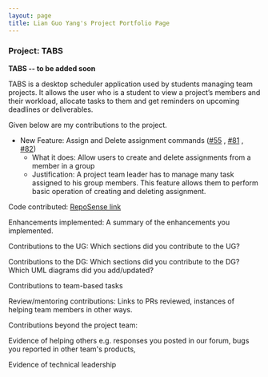```yaml
---
layout: page
title: Lian Guo Yang's Project Portfolio Page
---
```


### Project: TABS

**TABS -- to be added soon**

TABS is a desktop scheduler application used by students managing team projects. It allows the user who is a student to view a project’s members and their workload, allocate tasks to them and get reminders on upcoming deadlines or deliverables.

Given below are my contributions to the project.

- New Feature: Assign and Delete assignment commands ([#55](https://github.com/AY2223S1-CS2103T-W10-1/tp/pull/55)
, [#81](https://github.com/AY2223S1-CS2103T-W10-1/tp/pull/81)
, [#82](https://github.com/AY2223S1-CS2103T-W10-1/tp/pull/81))
  - What it does: Allow users to create and delete assignments from a member in a group
  - Justification: A project team leader has to manage many task assigned to his group members. This feature allows them to perform basic operation of creating and deleting assignment.

Code contributed: [RepoSense link](https://nus-cs2103-ay2223s1.github.io/tp-dashboard/?search=lianguoyang&breakdown=true&sort=groupTitle&sortWithin=title&since=2022-09-16&timeframe=commit&mergegroup=&groupSelect=groupByRepos&checkedFileTypes=docs~functional-code~test-code~other)

Enhancements implemented: A summary of the enhancements you implemented.

Contributions to the UG: Which sections did you contribute to the UG?

Contributions to the DG: Which sections did you contribute to the DG? Which UML diagrams did you add/updated?

Contributions to team-based tasks

Review/mentoring contributions: Links to PRs reviewed, instances of helping team members in other ways.

Contributions beyond the project team:

Evidence of helping others e.g. responses you posted in our forum, bugs you reported in other team's products,

Evidence of technical leadership
